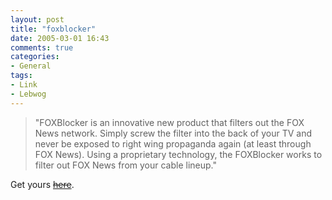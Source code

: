 ```yaml
---
layout: post
title: "foxblocker"
date: 2005-03-01 16:43
comments: true
categories:
- General
tags:
- Link
- Lebwog
---
```

> "FOXBlocker is an innovative new product that filters out the FOX News network. Simply screw the filter into the back of your TV and never be exposed to right wing propaganda again (at least through FOX News). Using a proprietary technology, the FOXBlocker works to filter out FOX News from your cable lineup."

Get yours [<strike>here</strike>](http://mambo.foxblocker.com/).
